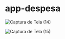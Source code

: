 # app-despesa


![Captura de Tela (14)](https://user-images.githubusercontent.com/100007663/228330485-8556c8d6-df96-4225-84d8-735fc05ddb52.png)





![Captura de Tela (15)](https://user-images.githubusercontent.com/100007663/228330539-7762e293-fad4-4a91-bb21-8e3c2d7316d7.png)


